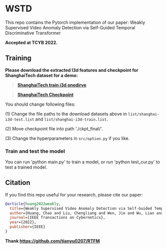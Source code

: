 # WSTD
This repo contains the Pytorch implementation of our paper:
Weakly Supervised Video Anomaly Detection via Self-Guided Temporal Discriminative Transformer

**Accepted at TCYB 2022.**  



## Training
**Please download the extracted I3d features and checkpoint for ShanghaiTech dataset for a demo:**

>[**ShanghaiTech train i3d onedirve**](https://drive.google.com/file/d/1E5y6KvTapFP3SzOEUAVXmdkHtU0KIOJ4/view?usp=share_link)

>[**ShanghaiTech Checkpoint**](https://drive.google.com/file/d/1uypc52Qd-ad02LeB0EFLzVaJWBVD4vgC/view?usp=share_link)


You should change following files:

(1) Change the file paths to the download datasets above in `list/shanghai-i3d-test.list` and `list/shanghai-i3d-train.list`.

(2) Move checkpoint file into path './ckpt_final/'.

(3) Change the hyperparameters in `src/option.py` if you like.
### Train and test the model
You can run 'python main.py' to train a model, or
run 'python test_cur.py' to test a trained model.



## Citation

If you find this repo useful for your research, please cite our paper:

```bibtex
@article{huang2022weakly,
  title={Weakly Supervised Video Anomaly Detection via Self-Guided Temporal Discriminative Transformer},
  author={Huang, Chao and Liu, Chengliang and Wen, Jie and Wu, Lian and Xu, Yong and Jiang, Qiuping and Wang, Yaowei},
  journal={IEEE Transactions on Cybernetics},
  year={2022},
  publisher={IEEE}
}

```
**Thank https://github.com/tianyu0207/RTFM**
